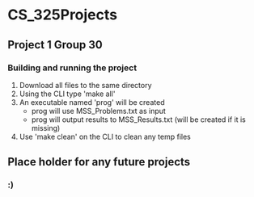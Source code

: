 # CS_325Projects

## Project 1 Group 30
### Building and running the project
1. Download all files to the same directory
2. Using the CLI type 'make all'
3. An executable named 'prog' will be created
      * prog will use MSS_Problems.txt as input
      * prog will output results to MSS_Results.txt (will be created if it is missing)
4. Use 'make clean' on the CLI to clean any temp files




## Place holder for any future projects
### :)
